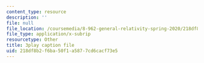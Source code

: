 ```yaml
---
content_type: resource
description: ''
file: null
file_location: /coursemedia/8-962-general-relativity-spring-2020/218df8b2f6ba50f1a5877cd6cacf73e5_h9xaoGkyHwg.vtt
file_type: application/x-subrip
resourcetype: Other
title: 3play caption file
uid: 218df8b2-f6ba-50f1-a587-7cd6cacf73e5
---
```

